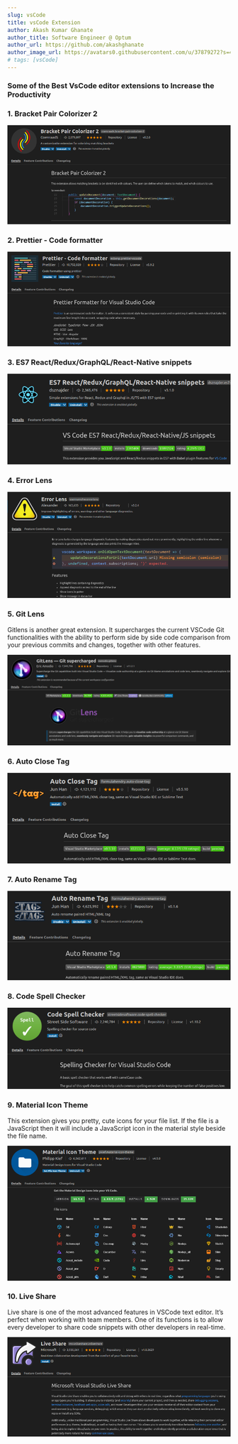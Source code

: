 ```yaml
---
slug: vsCode
title: vsCode Extension
author: Akash Kumar Ghanate
author_title: Software Engineer @ Optum
author_url: https://github.com/akashghanate
author_image_url: https://avatars0.githubusercontent.com/u/37879272?s=400&u=1ed71d9d6b5a1a2c473a032b46a42205be385eae&v=4
# tags: [vsCode]
---
```


### Some of the Best VsCode editor extensions to Increase the Productivity

### 1. Bracket Pair Colorizer 2

![img](../static/blog/vsCode/bracket.png)

### 2. Prettier - Code formatter

![img](../static/blog/vsCode/prettier.png)

### 3. ES7 React/Redux/GraphQL/React-Native snippets

![img](../static/blog/vsCode/es7.png)

### 4. Error Lens

![img](../static/blog/vsCode/error.png)

### 5. Git Lens
Gitlens is another great extension. It supercharges the current VSCode Git functionalities with the ability to perform side by side code comparison from your previous commits and changes, together with other features.

![img](../static/blog/vsCode/gitLens.png)

### 6. Auto Close Tag
![img](../static/blog/vsCode/autoClose.png)

### 7. Auto Rename Tag
![img](../static/blog/vsCode/autoRename.png)

### 8. Code Spell Checker
![img](../static/blog/vsCode/spellChecker.png)

### 9. Material Icon Theme
This extension gives you pretty, cute icons for your file list. If the file is a JavaScript then it will include a JavaScript icon in the material style beside the file name.
    
![img](../static/blog/vsCode/materialIcon.png)

### 10. Live Share
Live share is one of the most advanced features in VSCode text editor. It’s perfect when working with team members. One of its functions is to allow every developer to share code snippets with other developers in real-time.

![img](../static/blog/vsCode/liveShare.png)




